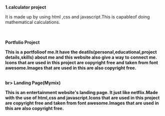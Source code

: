 <b> 1.calculator project</b><br>
<p>It is made up by using html ,css and javascript.This is capableof doing mathematical calculations.</p><br><br>
<b>Portfolio Project<b><br>
<p>This is a portfolioof me.It have the deatils(personal,educational,project details,skills) about me and this website also give a way to connect me. Icons that are used in this project are copyright free and taken from font awesome.Images that are used in this are also copyright free.</p><br>br>
<b>Landing Page(Mymix)</b><br>
<p>This is an entertainment website's landing page. It just like netflix.Made with the use of html,css and javascript.Icons that are used in this project are copyright free and taken from font awesome.Images that are used in this are also copyright free.</p><br>


